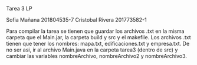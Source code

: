 Tarea 3 LP

Sofia Mañana 201804535-7
Cristobal Rivera 201773582-1


Para compilar la tarea se tienen que guardar los archivos .txt en la misma carpeta que
el Main.jar, la carpeta build y src y el makefile.
Los archivos .txt tienen que tener los nombres: mapa.txt, edificaciones.txt y empresa.txt.
De no ser asi, ir al archivo Main.java en la carpeta tarea3 (dentro de src) y cambiar las variables
nombreArchivo, nombreArchivo2 y nombreArchivo3.
